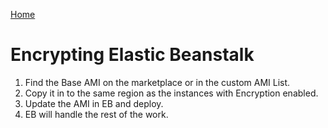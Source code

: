 <html><link rel="stylesheet" href="../assets/css/air.css"></html>

[Home](../index.html)

# Encrypting Elastic Beanstalk

1. Find the Base AMI on the marketplace or in the custom AMI List. 
1. Copy it in to the same region as the instances with Encryption enabled. 
1. Update the AMI in EB and deploy. 
1. EB will handle the rest of the work.